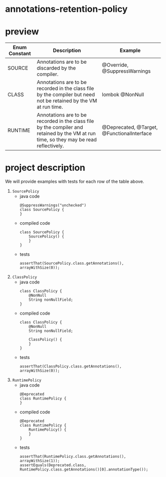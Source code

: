 # annotations-retention-policy

# preview
|Enum Constant    |Description    |    Example
|-----------------|---|---|
|SOURCE           |Annotations are to be discarded by the compiler.    |@Override, @SuppressWarnings
|CLASS            |Annotations are to be recorded in the class file by the compiler but need not be retained by the VM at run time.    |lombok @NonNull
|RUNTIME          |Annotations are to be recorded in the class file by the compiler and retained by the VM at run time, so they may be read reflectively.    |@Deprecated, @Target, @FunctionalInterface

# project description
We will provide examples with tests for each row of the table above.

1. `SourcePolicy`
    * java code
        ```
        @SuppressWarnings("unchecked")
        class SourcePolicy {
        }
        ```
    * compiled code
        ```
        class SourcePolicy {
            SourcePolicy() {
            }
        }
        ```
    * tests
        ```
        assertThat(SourcePolicy.class.getAnnotations(), arrayWithSize(0));
        ```
1. `ClassPolicy`
    * java code
        ```
        class ClassPolicy {
            @NonNull
            String nonNullField;
        }
        ```
    * compiled code
        ```
        class ClassPolicy {
            @NonNull
            String nonNullField;
        
            ClassPolicy() {
            }
        }
        ```
    * tests
        ```
        assertThat(ClassPolicy.class.getAnnotations(), arrayWithSize(0));
        ```
1. `RuntimePolicy`
    * java code
        ```
        @Deprecated
        class RuntimePolicy {
        }
        ```
    * compiled code
        ```
        @Deprecated
        class RuntimePolicy {
            RuntimePolicy() {
            }
        }
        ```
    * tests
        ```
        assertThat(RuntimePolicy.class.getAnnotations(), arrayWithSize(1));
        assertEquals(Deprecated.class, RuntimePolicy.class.getAnnotations()[0].annotationType());
        ```